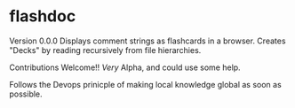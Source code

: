 # flashdoc
Version 0.0.0
Displays comment strings as flashcards in a browser.
Creates "Decks" by reading recursively from file hierarchies.

Contributions Welcome!! *Very* Alpha, and could use some help.

Follows the Devops prinicple of making local knowledge global as soon as possible.
